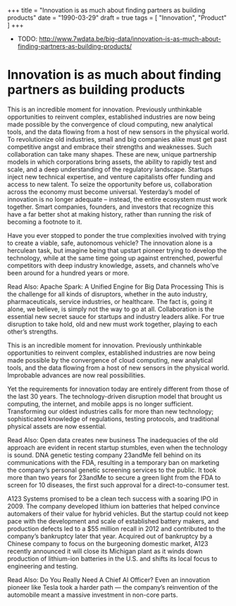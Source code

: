 +++
title = "Innovation is as much about finding partners as building products"
date = "1990-03-29"
draft = true
tags = [
    "Innovation",
    "Product"
]
+++

- TODO: http://www.7wdata.be/big-data/innovation-is-as-much-about-finding-partners-as-building-products/

# Innovation is as much about finding partners as building products

This is an incredible moment for innovation. Previously unthinkable
opportunities to reinvent complex, established industries are now being made
possible by the convergence of cloud computing, new analytical tools, and the
data flowing from a host of new sensors in the physical world. To revolutionize
old industries, small and big companies alike must get past competitive angst
and embrace their strengths and weaknesses. Such collaboration can take many
shapes. These are new, unique partnership models in which corporations bring
assets, the ability to rapidly test and scale, and a deep understanding of the
regulatory landscape. Startups inject new technical expertise, and venture
capitalists offer funding and access to new talent. To seize the opportunity
before us, collaboration across the economy must become universal. Yesterday’s
model of innovation is no longer adequate – instead, the entire ecosystem must
work together. Smart companies, founders, and investors that recognize this have
a far better shot at making history, rather than running the risk of becoming a
footnote to it.

Have you ever stopped to ponder the true complexities involved with trying to
create a viable, safe, autonomous vehicle? The innovation alone is a herculean
task, but imagine being that upstart pioneer trying to develop the technology,
while at the same time going up against entrenched, powerful competitors with
deep industry knowledge, assets, and channels who’ve been around for a hundred
years or more.

Read Also: Apache Spark: A Unified Engine for Big Data Processing This is the
challenge for all kinds of disruptors, whether in the auto industry,
pharmaceuticals, service industries, or healthcare. The fact is, going it alone,
we believe, is simply not the way to go at all. Collaboration is the essential
new secret sauce for startups and industry leaders alike. For true disruption to
take hold, old and new must work together, playing to each other’s strengths.

This is an incredible moment for innovation. Previously unthinkable
opportunities to reinvent complex, established industries are now being made
possible by the convergence of cloud computing, new analytical tools, and the
data flowing from a host of new sensors in the physical world. Improbable
advances are now real possibilities.

Yet the requirements for innovation today are entirely different from those of
the last 30 years. The technology-driven disruption model that brought us
computing, the internet, and mobile apps is no longer sufficient. Transforming
our oldest industries calls for more than new technology; sophisticated
knowledge of regulations, testing protocols, and traditional physical assets are
now essential.

Read Also: Open data creates new business The inadequacies of the old approach
are evident in recent startup stumbles, even when the technology is sound. DNA
genetic testing company 23andMe fell behind on its communications with the FDA,
resulting in a temporary ban on marketing the company’s personal genetic
screening services to the public. It took more than two years for 23andMe to
secure a green light from the FDA to screen for 10 diseases, the first such
approval for a direct-to-consumer test.

A123 Systems promised to be a clean tech success with a soaring IPO in 2009. The
company developed lithium ion batteries that helped convince automakers of their
value for hybrid vehicles. But the startup could not keep pace with the
development and scale of established battery makers, and production defects led
to a $55 million recall in 2012 and contributed to the company’s bankruptcy
later that year. Acquired out of bankruptcy by a Chinese company to focus on the
burgeoning domestic market, A123 recently announced it will close its Michigan
plant as it winds down production of lithium-ion batteries in the U.S. and
shifts its local focus to engineering and testing.

Read Also: Do You Really Need A Chief AI Officer? Even an innovation pioneer
like Tesla took a harder path — the company’s reinvention of the automobile
meant a massive investment in non-core parts.
